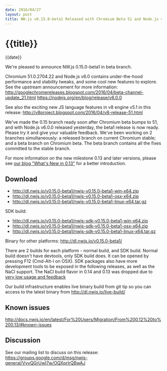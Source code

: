 ```yaml
---
date: 2016/04/27
layout: post
title: NW.js v0.15.0-beta1 Released with Chromium Beta 51 and Node.js v6.0.0
---
```


# {{title}}
{{date}}

We're pleased to announce NW.js 0.15.0-beta1 in beta branch.

Chromium 51.0.2704.22 and Node.js v6.0 contains under-the-hood performance and stability tweaks, and some cool new features to explore. See the upstream announcement for more information: http://googlechromereleases.blogspot.com/2016/04/beta-channel-update_21.html  https://nodejs.org/en/blog/release/v6.0.0

See also the exciting new JS language features in v8 engine v5.1 in this release: http://v8project.blogspot.com/2016/04/v8-release-51.html

We've made the 0.15 branch ready soon after Chromium beta bumps to 51, and with Node.js v6.0.0 released yesterday, the beta1 release is now ready. Please try it and give your valuable feedback. We've been working on 2 branches simultaneously: a released branch on current Chromium stable; and a beta branch on Chromium beta. The beta branch contains all the fixes committed to the stable branch.

For more information on the new milestone 0.13 and later versions, please see [our blog "What's New in 0.13"](/blog/whats-new-in-0.13) for a better introduction.

## Download 

* http://dl.nwjs.io/v0.15.0-beta1/nwjs-v0.15.0-beta1-win-x64.zip 
* http://dl.nwjs.io/v0.15.0-beta1/nwjs-v0.15.0-beta1-osx-x64.zip 
* http://dl.nwjs.io/v0.15.0-beta1/nwjs-v0.15.0-beta1-linux-x64.tar.gz 

SDK build: 
* http://dl.nwjs.io/v0.15.0-beta1/nwjs-sdk-v0.15.0-beta1-win-x64.zip 
* http://dl.nwjs.io/v0.15.0-beta1/nwjs-sdk-v0.15.0-beta1-osx-x64.zip 
* http://dl.nwjs.io/v0.15.0-beta1/nwjs-sdk-v0.15.0-beta1-linux-x64.tar.gz 

Binary for other platforms: http://dl.nwjs.io/v0.15.0-beta1/ 

There are 2 builds for each platform - normal build, and SDK build. Normal build doesn't have devtools, only SDK build does. lt can be opened by pressing F12 (Cmd-Alt-I on OSX). SDK packages also have more development tools to be exposed in the following releases, as well as the NaCl support. The NaCl build flavor in 0.14 and 0.13 was dropped due to [very low usage and feedback](https://groups.google.com/d/msg/nwjs-general/uyNwqEPowd0/RfIDu1EIBQAJ)

Our build infrastructure enables live binary build from git tip so you can access to the latest binary from http://dl.nwjs.io/live-build/ 

## Known issues 
 
http://docs.nwjs.io/en/latest/For%20Users/Migration/From%200.12%20to%200.13/#known-issues

## Discussion

See our mailing list to discuss on this release: https://groups.google.com/d/msg/nwjs-general/VyvQGrUwI7w/OQXprlrQBwAJ